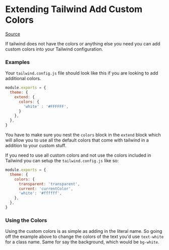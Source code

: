 # Extending Tailwind Add Custom Colors

[Source](https://tailwindcss.com/docs/customizing-colors)

If tailwind does not have the colors or anything else you need you can add custom colors into your Tailwind configuration.

### Examples

Your `tailwind.config.js` file should look like this if you are looking to add additional colors.

```javascript
module.exports = {
  theme: {
    extend: {
      colors: {
        'white' : '#FFFFFF',
      }
    },
  },
}
```

You have to make sure you nest the `colors` block in the `extend` block which will allow you to use all the default colors that come with tailwind in a addition to your custom stuff.

If you need to use all custom colors and not use the colors included in Tailwind you can setup the `tailwind.config.js` like so:


```javascript
module.exports = {
  theme: {
    colors: {
      transparent: 'transparent',
      current: 'currentColor',
      'white': '#ffffff',
    },
  },
}
```

### Using the Colors

Using the custom colors is as simple as adding in the literal name. So going off the example above to change the colors of the text you'd use `text-white` for a class name. Same for say the background, which would be `bg-white`.